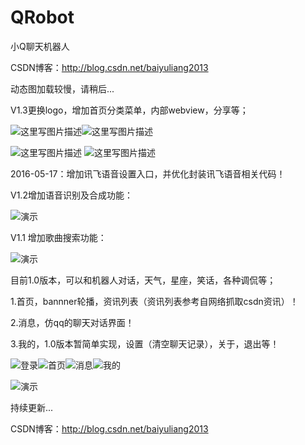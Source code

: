 # QRobot

小Q聊天机器人

CSDN博客：http://blog.csdn.net/baiyuliang2013

动态图加载较慢，请稍后...

V1.3更换logo，增加首页分类菜单，内部webview，分享等；

![这里写图片描述](http://img.blog.csdn.net/20160518130602905)![这里写图片描述](http://img.blog.csdn.net/20160518130845237)

![这里写图片描述](http://img.blog.csdn.net/20160518165247328) ![这里写图片描述](http://img.blog.csdn.net/20160518165259004)

2016-05-17：增加讯飞语音设置入口，并优化封装讯飞语音相关代码！

V1.2增加语音识别及合成功能：

![演示](http://img.blog.csdn.net/20160516141620589)

V1.1 增加歌曲搜索功能：

![演示](http://img.blog.csdn.net/20160513140525233)

目前1.0版本，可以和机器人对话，天气，星座，笑话，各种调侃等；

1.首页，bannner轮播，资讯列表（资讯列表参考自网络抓取csdn资讯）！

2.消息，仿qq的聊天对话界面！

3.我的，1.0版本暂简单实现，设置（清空聊天记录），关于，退出等！

![登录](http://img.blog.csdn.net/20160512180054428)![首页](http://img.blog.csdn.net/20160512180110709)![消息](http://img.blog.csdn.net/20160512180142944)![我的](http://img.blog.csdn.net/20160512180128772)



![演示](http://img.blog.csdn.net/20160512181129051)

持续更新...

CSDN博客：http://blog.csdn.net/baiyuliang2013
